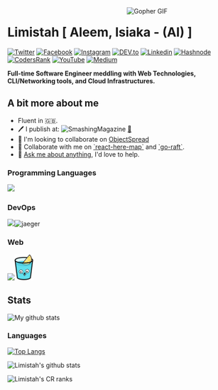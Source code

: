 <img src="https://gist.githubusercontent.com/wuhan005/b3fc9288b77106605d3b6fde855d1735/raw/f7cb231595adff68a2808c82132751b535632538/%25E2%259D%25A4%25EF%25B8%258FGopher.GIF" alt="Gopher GIF" align="right" width="235">

# Limistah [ Aleem, Isiaka - (AI) ]

<p>
  <a href="https://twitter.com/limistah"><img src="https://github.com/limistah/limistah/blob/master/assets/twitter.svg" width="24px" alt="Twitter"></a>
  <a href="https://www.facebook.com/limistah"><img src="https://github.com/limistah/limistah/blob/master/assets/facebook.svg" width="24px" alt="Facebook"></a>
  <a href="https://www.instagram.com/limistah"><img src="https://github.com/limistah/limistah/blob/master/assets/instagram.svg" width="24px" alt="Instagram"></a>
  <a href="https://dev.to/limistah"><img src="https://github.com/limistah/limistah/blob/master/assets/dev-dot-to.svg" width="24px" alt="DEV.to"></a>
  <a href="https://www.linkedin.com/in/limistah"><img src="https://github.com/limistah/limistah/blob/master/assets/linkedin.svg" width="24px" alt="Linkedin"></a>
  <a href="https://hashnode.com/@limistah"><img src="https://github.com/limistah/limistah/blob/master/assets/hashnode.svg" width="24px" alt="Hashnode"></a>
  <a href="https://profile.codersrank.io/user/limistah/"><img src="https://github.com/limistah/limistah/blob/master/assets/codersrank.svg" width="24px" alt="CodersRank"></a>
  <a href="https://www.youtube.com/channel/UCF8KzEYd35lyB8tGluQ6YFg?view_as=subscriber"><img src="https://github.com/limistah/limistah/blob/master/assets/youtube.svg" width="24px" alt="YouTube"></a>
  <a href="https://medium.com/limistah"><img src="https://github.com/limistah/limistah/blob/master/assets/medium.svg" width="24px" alt="Medium"></a>
</p>

**Full-time Software Engineer meddling with Web Technologies, CLI/Networking tools, and Cloud Infrastructures.**

## A bit more about me

<ul>
  <li>Fluent in 🇬🇧.</li>
  <li>🖊️ I publish at:
    <img src="https://github.com/limistah/limistah/blob/master/assets/smashingmagazine.svg" width="24px" alt="SmashingMagazine"> <a href="https://aleemisiaka.com">📝</a>
  </li>
  <li>
    👯 I'm looking to collaborate on <a href="https://github.com/objectspread">ObjectSpread</a>
  </li>
  <li>
    🤝 Collaborate with me on <a href="https://github.com/limistah/react-here-map">`react-here-map`</a> and <a href="https://github.com/objectspread/go-raft">`go-raft`</a>.
  </li>
  <li>
    💬 <a href="mailto:aleemisiaka@gmail.com">Ask me about anything</a>, I'd love to help.
  </li>
</ul>


### Programming Languages
<a href="https://skillicons.dev"><img src="https://skillicons.dev/icons?i=javascript,golang,c,cpp,ruby,python,rust" /></a>
### DevOps
<a href="https://skillicons.dev"><img src="https://skillicons.dev/icons?i=docker,kubernetes,terraform,ansible,jenkins,githubactions,linux,aws,gcp,prometheus,grafana,git,github,bash" /></a><img src="https://github.com/jaegertracing/artwork/blob/master/PNG/Jaeger_Logo_Final_PANTONE%20REVERSE.png" alt="jaeger" width="50">
### Web
<a href="https://skillicons.dev"><img src="https://skillicons.dev/icons?i=html,css,javascript,react,mongodb,wasm" /><img src="https://github.com/gin-gonic/logo/blob/master/color.png" alt="Gin-Gonic Logo" width="42"></a>



## Stats
![My github stats](https://github-readme-stats.vercel.app/api?username=limistah&show_icons=true&hide_border=true&theme=tokyonight)

### Languages
[![Top Langs](https://github-readme-stats.vercel.app/api/top-langs/?username=limistah)](https://github.com/anuraghazra/github-readme-stats)

![Limistah's github stats](https://cr-skills-chart-widget.azurewebsites.net/api/api?username=limistah&width=820&tooltip=true&active-skills="HTML,%20CSS,%20JSON,%20JavaScript,%20Python,%20SCSS,%20Shell,%20TypeScript,%20Vue,%20Jupyter%20Notebook,%20Dockerfile,%20Batchfile,%20C#,%20Java,Dart")

<!-- https://docs.codersrank.io/widgets/skills-chart-widget/ -->
![Limistah's CR ranks](https://cr-ss-service.azurewebsites.net/api/ScreenShot?widget=summary&username=limistah&show-avatar=false)
